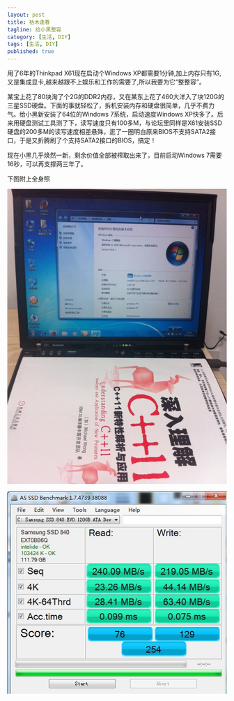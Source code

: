 ```yaml
---
layout: post
title: 枯木逢春
tagline: 给小黑整容
category: [生活, DIY]
tags: [生活, DIY]
published: true
---
```


用了6年的Thinkpad X61现在启动个Windows XP都需要1分钟,加上内存只有1G,又是集成显卡,越来越跟不上娱乐和工作的需要了,所以我要为它“整整容”。

某宝上花了80块淘了个2G的DDR2内存，又在某东上花了460大洋入了块120G的三星SSD硬盘。下面的事就轻松了，拆机安装内存和硬盘很简单，几乎不费力气。给小黑新安装了64位的Windows 7系统，启动速度Windows XP快多了。后来用硬盘测试工具测了下，读写速度只有100多M，与论坛里同样是X61安装SSD硬盘的200多M的读写速度相差悬殊，逛了一圈明白原来BIOS不支持SATA2接口，于是又折腾刷了个支持SATA2接口的BIOS，搞定！

现在小黑几乎焕然一新，剩余价值全部被榨取出来了，目前启动Windows 7需要16秒，可以再支撑两三年了。

下图附上全身照

![image](/assets/post-images/2014-05-23-dbaa8aca-d5cb-401a-82f3-77b4d0a7d215.jpeg)

![image](/assets/post-images/2014-05-23-2936e4ba-fea2-4204-b759-dcb02622e880.jpg)
